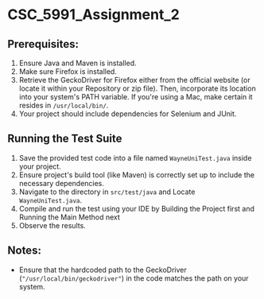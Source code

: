# CSC_5991_Assignment_2

## Prerequisites:
1. Ensure Java and Maven is installed.
2. Make sure Firefox is installed.
3. Retrieve the GeckoDriver for Firefox either from the official website (or locate it within your Repository or zip file). Then, incorporate its location into your system's PATH variable. If you're using a Mac, make certain it resides in `/usr/local/bin/`.
4. Your project should include dependencies for Selenium and JUnit.

## Running the Test Suite
1. Save the provided test code into a file named `WayneUniTest.java` inside your project.
2. Ensure project's build tool (like Maven) is correctly set up to include the necessary dependencies.
3. Navigate to the directory in `src/test/java` and Locate `WayneUniTest.java`.
4. Compile and run the test using your IDE by Building the Project first and Running the Main Method next
5. Observe the results.

## Notes:
- Ensure that the hardcoded path to the GeckoDriver (`"/usr/local/bin/geckodriver"`) in the code matches the path on your system.
